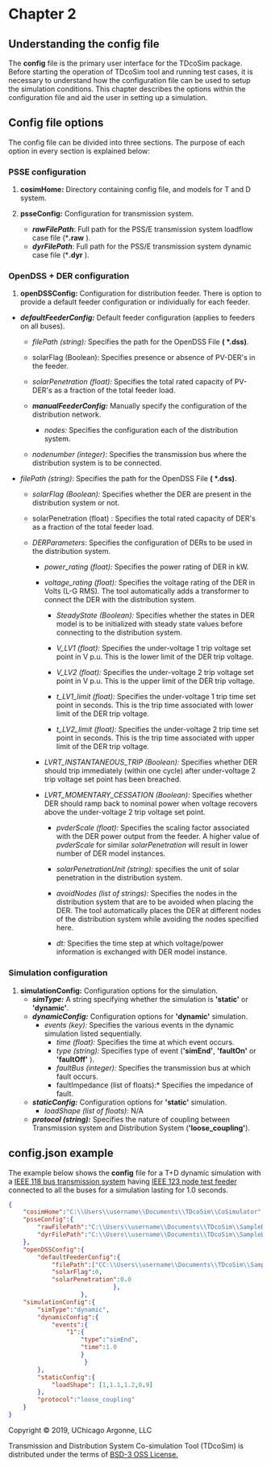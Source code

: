 # Chapter 2
## Understanding the config file

The **config** file is the primary user interface for the TDcoSim package. Before starting the operation of TDcoSim tool and running test cases, it is necessary to understand how the configuration file can be used to setup the simulation conditions. This chapter describes the options within the configuration file and aid the user in setting up a simulation. 
## Config file options

The config file can be divided into three sections. The purpose of each option in every section is explained below:

### PSSE configuration

1. **cosimHome:** Directory containing config file, and models for T and D system.

2. **psseConfig:** Configuration for  transmission system.

   * ***rawFilePath***: Full path for the PSS/E transmission system loadflow case file (***.raw** ).
   * ***dyrFilePath***: Full path for the PSS/E transmission system dynamic case file (***.dyr** ).

### OpenDSS + DER configuration

1. **openDSSConfig:** Configuration for distribution feeder. There is option to provide a default feeder configuration or individually for each feeder.
* ***defaultFeederConfig:*** Default feeder configuration (applies to feeders on all buses).
     * *filePath (string):* Specifies the path for the OpenDSS File **( *.dss)**.
     
     * solarFlag (Boolean): Specifies presence or absence of PV-DER's in the feeder.
     
     * *solarPenetration (float):* Specifies the total rated capacity of PV-DER's as a fraction of the total feeder load.
     
   * ***manualFeederConfig:*** Manually specify the configuration of the distribution network.
     * *nodes:* Specifies the configuration each of the distribution system.
   * *nodenumber (integer)*: Specifies the transmission bus where the distribution system is to be connected.
   
* *filePath (string)*: Specifies the path for the OpenDSS File **( *.dss)**.
        
   * *solarFlag (Boolean):* Specifies whether the DER are present in the distribution system or not.
     
   * solarPenetration (float) : Specifies the total rated capacity of DER's as a fraction of the total feeder load.
     
   * *DERParameters*: Specifies the configuration of DERs to be used in the distribution system.
       * *power_rating (float):* Specifies the power rating of DER in kW.
       
       * *voltage_rating (float):* Specifies the voltage rating of the DER in Volts (L-G RMS). The tool automatically adds a transformer to connect the DER with the distribution system.
       
         * *SteadyState (Boolean):* Specifies whether the states in DER model is to be initialized with steady state values before connecting to the distribution system.
         
         * *V_LV1 (float):* Specifies the under-voltage 1 trip voltage set point in V p.u. This is the lower limit of the DER trip voltage.
         
         * *V_LV2 (float):* Specifies the under-voltage 2 trip voltage set point in V p.u. This is the upper limit of the DER trip voltage.
         
         * *t_LV1_limit (float):* Specifies the under-voltage 1 trip time set point in seconds. This is the trip time associated with lower limit of the DER trip voltage.
         
         * *t_LV2_limit (float):* Specifies the under-voltage 2 trip time set point in seconds. This is the trip time associated with upper limit of the DER trip voltage.
         
       * *LVRT_INSTANTANEOUS_TRIP (Boolean):* Specifies whether DER should trip immediately (within one cycle) after under-voltage 2 trip voltage set point has been breached.
       
       * *LVRT_MOMENTARY_CESSATION (Boolean):* Specifies whether DER should ramp back to nominal power when voltage recovers above the under-voltage 2 trip voltage set point.
       
         * *pvderScale (float):* Specifies the scaling factor associated with the DER power output from the feeder. A higher value of *pvderScale* for similar *solarPenetration* will result in lower number of DER model instances.
         
         * *solarPenetrationUnit (string):*  specifies the unit of solar penetration in the distribution system.
         
         * *avoidNodes (list of strings):* Specifies the nodes in the distribution system that are to be avoided when placing the DER. The tool automatically places the DER at different nodes of the distribution system while avoiding the nodes specified here.
         
         * *dt:* Specifies the time step at which voltage/power information is exchanged with DER model instance.
         
### Simulation configuration

1. **simulationConfig:** Configuration options for the simulation.
   * ***simType:*** A string specifying whether the simulation is **'static'** or **'dynamic'**.
   * ***dynamicConfig:*** Configuration options for **'dynamic'** simulation.
     * *events (key):* Specifies the various events in the dynamic simulation listed sequentially.
       * *time (float):* Specifies the time at which event occurs.
       * *type (string):* Specifies type of event (**'simEnd'**, **'faultOn'** or **'faultOff'** ).
       * *faultBus (integer):* Specifies the transmission bus at which fault occurs.
       * faultImpedance (list of floats):* Specifies the impedance of fault.
   * ***staticConfig:*** Configuration options for **'static'** simulation.
     * *loadShape (list of floats):* N/A
   *  ***protocol (string):*** Specifies the nature of coupling between Transmission system and Distribution System (**'loose_coupling'**).

config.json example
----
The example below shows the **config** file for a T+D dynamic simulation with a [IEEE 118 bus transmission system](https://icseg.iti.illinois.edu/ieee-118-bus-system/) having [IEEE 123 node test feeder](http://sites.ieee.org/pes-testfeeders/resources/) connected to all the buses for a simulation lasting for 1.0 seconds.

```json
{
    "cosimHome":"C:\\Users\\username\\Documents\\TDcoSim\\CoSimulator",
    "psseConfig":{
        "rawFilePath":"C:\\Users\\username\\Documents\\TDcoSim\\SampleData\\TNetworks\\118bus\\case118.raw",
        "dyrFilePath":"C:\\Users\\username\\Documents\\TDcoSim\\SampleData\\TNetworks\\118bus\\case118.dyr"        
    },
    "openDSSConfig":{        
        "defaultFeederConfig":{
            "filePath":["CC:\\Users\\username\\Documents\\TDcoSim\\SampleData\\DNetworks\\123Bus\\case123ZIP.dss"],
            "solarFlag":0,
            "solarPenetration":0.0
                             },
                    },
    "simulationConfig":{
        "simType":"dynamic",
        "dynamicConfig":{
            "events":{
                "1":{
                    "type":"simEnd",
                    "time":1.0
                    }
                     }
        },
        "staticConfig":{
            "loadShape": [1,1.1,1.2,0.9]
        },
        "protocol":"loose_coupling"
    }
}
```

Copyright © 2019, UChicago Argonne, LLC

Transmission and Distribution System Co-simulation Tool (TDcoSim) is distributed under the terms of [BSD-3 OSS License.](LICENSE.md)